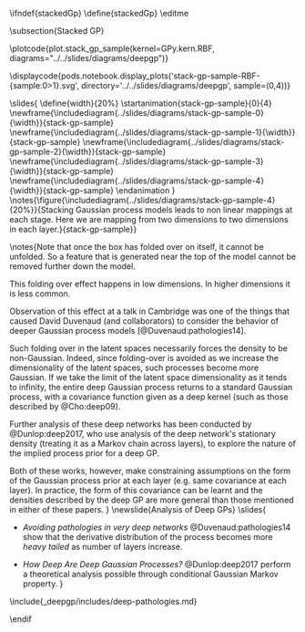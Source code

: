 \ifndef{stackedGp}
\define{stackedGp}
\editme

\subsection{Stacked GP}

\plotcode{plot.stack_gp_sample(kernel=GPy.kern.RBF,
                     diagrams="../../slides/diagrams/deepgp")}
				
\displaycode{pods.notebook.display_plots('stack-gp-sample-RBF-{sample:0>1}.svg', 
                            directory='../../slides/diagrams/deepgp', sample=(0,4))}

\slides{
\define{width}{20%}
\startanimation{stack-gp-sample}{0}{4}
\newframe{\includediagram{../slides/diagrams/stack-gp-sample-0}{\width}}{stack-gp-sample}
\newframe{\includediagram{../slides/diagrams/stack-gp-sample-1}{\width}}{stack-gp-sample}
\newframe{\includediagram{../slides/diagrams/stack-gp-sample-2}{\width}}{stack-gp-sample}
\newframe{\includediagram{../slides/diagrams/stack-gp-sample-3}{\width}}{stack-gp-sample}
\newframe{\includediagram{../slides/diagrams/stack-gp-sample-4}{\width}}{stack-gp-sample}
\endanimation
}
\notes{\figure{\includediagram{../slides/diagrams/stack-gp-sample-4}{20%}}{Stacking Gaussian process models leads to non linear mappings at each stage. Here we are mapping from two dimensions to two dimensions in each layer.}{stack-gp-sample}}

\notes{Note that once the box has folded over on itself, it cannot be unfolded. So a feature that is generated near the top of the model cannot be removed further down the model.

This folding over effect happens in low dimensions. In higher dimensions it is less common. 

Observation of this effect at a talk in Cambridge was one of the things that caused David Duvenaud (and collaborators) to consider the behavior of deeper Gaussian process models [@Duvenaud:pathologies14]. 

Such folding over in the latent spaces necessarily forces the density to be non-Gaussian. Indeed, since folding-over is avoided as we increase the dimensionality of the latent spaces, such processes become more Gaussian. If we take the limit of the latent space dimensionality as it tends to infinity, the entire deep Gaussian process returns to a standard Gaussian process, with a covariance function given as a deep kernel (such as those described by @Cho:deep09).

Further analysis of these deep networks has been conducted by @Dunlop:deep2017, who use analysis of the deep network's stationary density (treating it as a Markov chain across layers), to explore the nature of the implied process prior for a deep GP.

Both of these works, however, make constraining assumptions on the form of the Gaussian process prior at each layer (e.g. same covariance at each layer). In practice, the form of this covariance can be learnt and the densities described by the deep GP are more general than those mentioned in either of these papers.
}
\newslide{Analysis of Deep GPs}
\slides{
* *Avoiding pathologies in very deep networks* @Duvenaud:pathologies14 show that the derivative distribution of the process becomes more *heavy tailed* as number of layers increase.

* *How Deep Are Deep Gaussian Processes?* @Dunlop:deep2017 perform a theoretical analysis possible through conditional Gaussian Markov property.
}

\include{_deepgp/includes/deep-pathologies.md}


\endif
